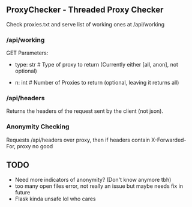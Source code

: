 ## ProxyChecker - Threaded Proxy Checker

Check proxies.txt and serve list of working ones at /api/working

### /api/working

GET Parameters:

- type: str # Type of proxy to return (Currently either [all, anon], not optional)

- n: int # Number of Proxies to return (optional, leaving it returns all)

### /api/headers

Returns the headers of the request sent by the client (not json).

### Anonymity Checking

Requests /api/headers over proxy, then if headers contain X-Forwarded-For, proxy no good

## TODO

- Need more indicators of anonymity? (Don't know anymore tbh)
- too many open files error, not really an issue but maybe needs fix in future
- Flask kinda unsafe lol who cares
